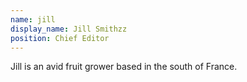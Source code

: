 ```yaml
---
name: jill
display_name: Jill Smithzz
position: Chief Editor
---
```

Jill is an avid fruit grower based in the south of France.
